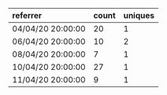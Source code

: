 | referrer          | count | uniques |
| :---------------- | :---- | :------ |
| 04/04/20 20:00:00 | 20    | 1       |
| 06/04/20 20:00:00 | 10    | 2       |
| 08/04/20 20:00:00 | 7     | 1       |
| 10/04/20 20:00:00 | 27    | 1       |
| 11/04/20 20:00:00 | 9     | 1       |